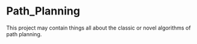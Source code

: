 # Path_Planning
This project may contain things all about the classic or novel algorithms of path planning.
